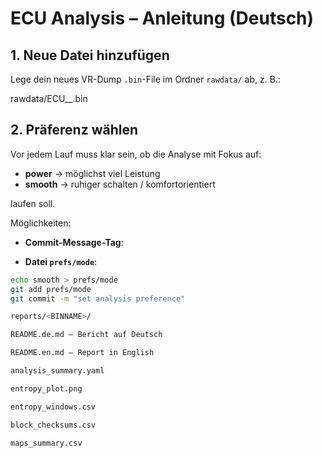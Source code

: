 # ECU Analysis – Anleitung (Deutsch)

## 1. Neue Datei hinzufügen
Lege dein neues VR-Dump `.bin`-File im Ordner `rawdata/` ab, z. B.:

rawdata/ECU_<modell>_<jahr><name>.bin

## 2. Präferenz wählen
Vor jedem Lauf muss klar sein, ob die Analyse mit Fokus auf:
- **power** → möglichst viel Leistung  
- **smooth** → ruhiger schalten / komfortorientiert  

laufen soll.

Möglichkeiten:

- **Commit-Message-Tag**:

- **Datei `prefs/mode`**:
```bash
echo smooth > prefs/mode
git add prefs/mode
git commit -m "set analysis preference"

reports/<BINNAME>/

README.de.md – Bericht auf Deutsch

README.en.md – Report in English

analysis_summary.yaml

entropy_plot.png

entropy_windows.csv

block_checksums.csv

maps_summary.csv

